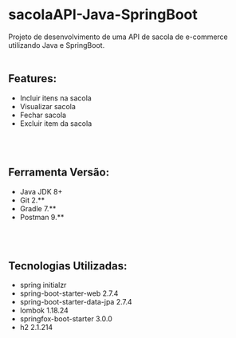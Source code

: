 # sacolaAPI-Java-SpringBoot
Projeto de desenvolvimento de uma API de sacola de e-commerce utilizando Java e SpringBoot.
<br></br>

## Features:
<ul> 
 <li>Incluir itens na sacola</li>
 <li>Visualizar sacola</li>
 <li>Fechar sacola</li>
 <li>Excluir item da sacola</li>
 </ul>
 
<br></br>

## Ferramenta	Versão:
<ul> 
<li>Java JDK	8+</li>
<li>Git	2.**</li>
<li>Gradle	7.**</li>
<li>Postman	9.**</li>
 </ul>
<br></br>

## Tecnologias Utilizadas:
<ul>
<li>spring initialzr</li>
<li>spring-boot-starter-web	2.7.4</li>
<li>spring-boot-starter-data-jpa	2.7.4</li>
<li>lombok	1.18.24</li>
<li>springfox-boot-starter	3.0.0</li>
<li>h2	2.1.214</li>
</ul>
